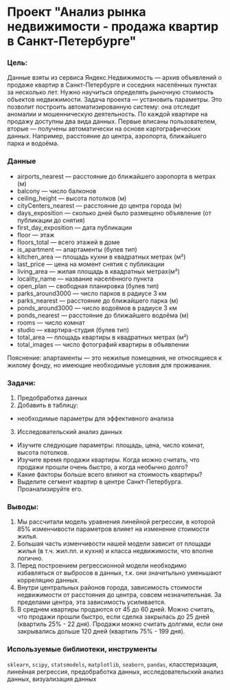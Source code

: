 ﻿# Проект "Анализ рынка недвижимости - продажа квартир в Санкт-Петербурге"

### Цель:
Данные взяты из сервиса Яндекс.Недвижимость — архив объявлений о продаже квартир в Санкт-Петербурге и соседних населённых пунктах за несколько лет.
Нужно научиться определять рыночную стоимость объектов недвижимости. Задача проекта — установить параметры. Это позволит построить автоматизированную систему: она отследит аномалии и мошенническую деятельность.
По каждой квартире на продажу доступны два вида данных. Первые вписаны пользователем, вторые — получены автоматически на основе картографических данных. Например, расстояние до центра, аэропорта, ближайшего парка и водоёма. 

### Данные

* airports_nearest — расстояние до ближайшего аэропорта в метрах (м)
* balcony — число балконов
* ceiling_height — высота потолков (м)
* cityCenters_nearest — расстояние до центра города (м)
* days_exposition — сколько дней было размещено объявление (от публикации до снятия)
* first_day_exposition — дата публикации
* floor — этаж
* floors_total — всего этажей в доме
* is_apartment — апартаменты (булев тип)
* kitchen_area — площадь кухни в квадратных метрах (м²)
* last_price — цена на момент снятия с публикации
* living_area — жилая площадь в квадратных метрах(м²)
* locality_name — название населённого пункта
* open_plan — свободная планировка (булев тип)
* parks_around3000 — число парков в радиусе 3 км
* parks_nearest — расстояние до ближайшего парка (м)
* ponds_around3000 — число водоёмов в радиусе 3 км
* ponds_nearest — расстояние до ближайшего водоёма (м)
* rooms — число комнат
* studio — квартира-студия (булев тип)
* total_area — площадь квартиры в квадратных метрах (м²)
* total_images — число фотографий квартиры в объявлении

Пояснение: апартаменты — это нежилые помещения, не относящиеся к жилому фонду, но имеющие необходимые условия для проживания.

### Задачи:
1. Предобработка данных
2. Добавить в таблицу:
* необходимые параметры для эффективного анализа
3. Исследовательский анализ данных
* Изучите следующие параметры: площадь, цена, число комнат, высота потолков.
* Изучите время продажи квартиры. Когда можно считать, что продажи прошли очень быстро, а когда необычно долго?
* Какие факторы больше всего влияют на стоимость квартиры?
* Выделите сегмент квартир в центре Санкт-Петербурга. Проанализируйте его.

### Выводы:
1. Мы рассчитали модель уравнения линейной регрессии, в которой 85% изменчивости параметров влияет на изменение стоимости жилья.
2. Большая часть изменчивости нашей модели зависит от площади жилья (в т.ч. жил.пл. и кухня) и класса недвижимости, что вполне логично.
3. Перед построением регрессионной модели необходимо избавляться от выбросов в данных, т.к. они значитьльно уменьшают корреляцию данных.
4. Внутри центральных районов города, зависимость стоимости недвижимости от расстояния до центра, совсем незначительная. За пределами центра, эта зависимость усиливается.
5. В среднем квартиры продаются от 45 до 60 дней. Можно считать, что продажи прошли быстро, если сделка закрылась до 25 дней (квартиль 25% - 22 дня). Продажи можно считать долгими, если они закрывались дольше 120 дней (квартиль 75% - 199 дня). 


### Используемые библиотеки, инструменты
`sklearn`,  `scipy`,  `statsmodels`,  `matplotlib`, `seaborn`, `pandas`, класстеризация, линейная регрессия, предобработка данных, исследовательский анализ данных, визуализация данных